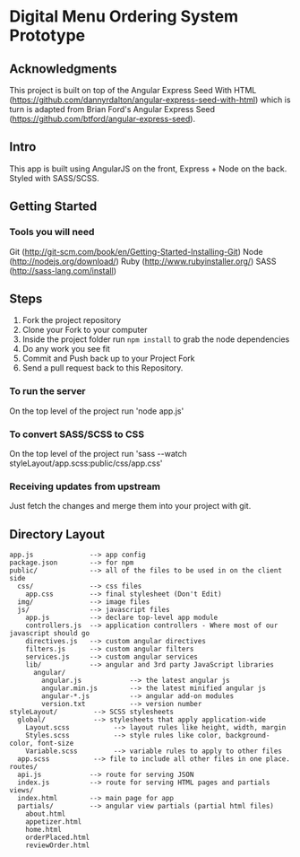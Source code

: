 # Digital Menu Ordering System Prototype 

## Acknowledgments
This project is built on top of the Angular Express Seed With HTML (<https://github.com/dannyrdalton/angular-express-seed-with-html>) which is turn is adapted from Brian Ford's Angular Express Seed (<https://github.com/btford/angular-express-seed>).

## Intro
This app is built using AngularJS on the front, Express + Node on the back. Styled with SASS/SCSS.

## Getting Started

### Tools you will need
  Git (<http://git-scm.com/book/en/Getting-Started-Installing-Git>)
  Node (<http://nodejs.org/download/>)
  Ruby (<http://www.rubyinstaller.org/>)
  SASS (<http://sass-lang.com/install>)

## Steps
1. Fork the project repository
2. Clone your Fork to your computer
3. Inside the project folder run `npm install` to grab the node dependencies
4. Do any work you see fit
5. Commit and Push back up to your Project Fork
6. Send a pull request back to this Repository.

### To run the server
On the top level of the project run 'node app.js'

### To convert SASS/SCSS to CSS
On the top level of the project run 'sass --watch styleLayout/app.scss:public/css/app.css'


### Receiving updates from upstream

Just fetch the changes and merge them into your project with git.


## Directory Layout
    
    app.js              --> app config
    package.json        --> for npm
    public/             --> all of the files to be used in on the client side
      css/              --> css files
        app.css         --> final stylesheet (Don't Edit)
      img/              --> image files
      js/               --> javascript files
        app.js          --> declare top-level app module
        controllers.js  --> application controllers - Where most of our javascript should go
        directives.js   --> custom angular directives
        filters.js      --> custom angular filters
        services.js     --> custom angular services
        lib/            --> angular and 3rd party JavaScript libraries
          angular/
            angular.js            --> the latest angular js
            angular.min.js        --> the latest minified angular js
            angular-*.js          --> angular add-on modules
            version.txt           --> version number
    styleLayout/         --> SCSS stylesheets
      global/            --> stylesheets that apply application-wide
        Layout.scss           --> layout rules like height, width, margin
        Styles.scss           --> style rules like color, background-color, font-size
        Variable.scss         --> variable rules to apply to other files
      app.scss           --> file to include all other files in one place.
    routes/
      api.js            --> route for serving JSON
      index.js          --> route for serving HTML pages and partials
    views/
      index.html        --> main page for app
      partials/         --> angular view partials (partial html files)
        about.html
        appetizer.html
        home.html
        orderPlaced.html
        reviewOrder.html
